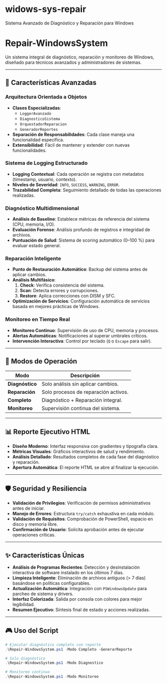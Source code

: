 # widows-sys-repair
Sistema Avanzado de Diagnóstico y Reparación para Windows

# Repair-WindowsSystem

Un sistema integral de diagnóstico, reparación y monitoreo de Windows, diseñado para técnicos avanzados y administradores de sistemas.

---

## 🚀 Características Avanzadas

### Arquitectura Orientada a Objetos
- **Clases Especializadas**:  
  - `LoggerAvanzado`  
  - `DiagnosticoSistema`  
  - `OrquestadorReparacion`  
  - `GeneradorReportes`
- **Separación de Responsabilidades**: Cada clase maneja una funcionalidad específica.  
- **Extensibilidad**: Fácil de mantener y extender con nuevas funcionalidades.

### Sistema de Logging Estructurado
- **Logging Contextual**: Cada operación se registra con metadatos (timestamp, usuario, contexto).  
- **Niveles de Severidad**: `INFO`, `SUCCESS`, `WARNING`, `ERROR`.  
- **Trazabilidad Completa**: Seguimiento detallado de todas las operaciones realizadas.

### Diagnóstico Multidimensional
- **Análisis de Baseline**: Establece métricas de referencia del sistema (CPU, memoria, I/O).  
- **Evaluación Forense**: Análisis profundo de registros e integridad de archivos.  
- **Puntuación de Salud**: Sistema de scoring automático (0–100 %) para evaluar estado general.

### Reparación Inteligente
- **Punto de Restauración Automático**: Backup del sistema antes de aplicar cambios.  
- **Análisis Multifásico**:  
  1. **Check**: Verifica consistencia del sistema.  
  2. **Scan**: Detecta errores y corrupciones.  
  3. **Restore**: Aplica correcciones con DISM y SFC.
- **Optimización de Servicios**: Configuración automática de servicios basada en mejores prácticas de Windows.

### Monitoreo en Tiempo Real
- **Monitoreo Continuo**: Supervisión de uso de CPU, memoria y procesos.  
- **Alertas Automáticas**: Notificaciones al superar umbrales críticos.  
- **Intervención Interactiva**: Control por teclado (`Q` o `Escape` para salir).

---

## 🎯 Modos de Operación

| Modo          | Descripción                                 |
|---------------|---------------------------------------------|
| **Diagnóstico** | Solo análisis sin aplicar cambios.        |
| **Reparación**  | Solo procesos de reparación activos.      |
| **Completo**    | Diagnóstico + Reparación integral.        |
| **Monitoreo**   | Supervisión continua del sistema.         |

---

## 📊 Reporte Ejecutivo HTML
- **Diseño Moderno**: Interfaz responsiva con gradientes y tipografía clara.  
- **Métricas Visuales**: Gráficos interactivos de salud y rendimiento.  
- **Análisis Detallado**: Resultados completos de cada fase del diagnóstico y reparación.  
- **Apertura Automática**: El reporte HTML se abre al finalizar la ejecución.

---

## 🛡️ Seguridad y Resiliencia
- **Validación de Privilegios**: Verificación de permisos administrativos antes de iniciar.  
- **Manejo de Errores**: Estructura `try/catch` exhaustiva en cada módulo.  
- **Validación de Requisitos**: Comprobación de PowerShell, espacio en disco y memoria libre.  
- **Confirmación de Usuario**: Solicita aprobación antes de ejecutar operaciones críticas.

---

## ✨ Características Únicas
- **Análisis de Programas Recientes**: Detección y desinstalación interactiva de software instalado en los últimos 7 días.  
- **Limpieza Inteligente**: Eliminación de archivos antiguos (> 7 días) basándose en políticas configurables.  
- **Actualización Automática**: Integración con `PSWindowsUpdate` para parcheo de sistema y drivers.  
- **Interfaz Colorizada**: Salida por consola con colores para mejor legibilidad.  
- **Resumen Ejecutivo**: Síntesis final de estado y acciones realizadas.

---

## 🎮 Uso del Script

```powershell
# Ejecutar diagnóstico completo con reporte
.\Repair-WindowsSystem.ps1 -Modo Completo -GenerarReporte

# Solo diagnóstico
.\Repair-WindowsSystem.ps1 -Modo Diagnostico

# Monitoreo continuo
.\Repair-WindowsSystem.ps1 -Modo Monitoreo
